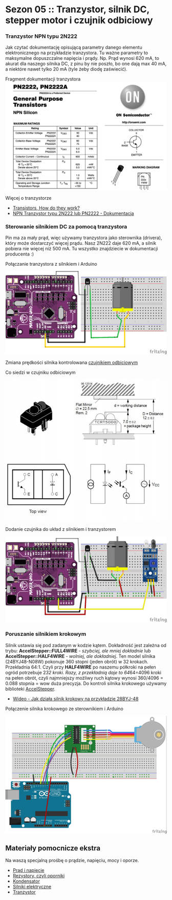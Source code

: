 
# Sezon 05 :: Tranzystor, silnik DC, stepper motor i czujnik odbiciowy

### Tranzystor NPN typu 2N222

Jak czytać dokumentację opisującą parametry danego elementu elektronicznego na przykładzie tranzystora. Tu ważne parametry to maksymalne dopuszczalne napięcia i prądy. Np. Prąd wynosi 620 mA, to akurat dla naszego silnika DC, z pinu by nie poszło, bo one dają max 40 mA, a niektóre nawet tylko 20 mA (tyle żeby diodę zaświecić).

Fragment dokumentacji tranzystora
![](tranzystor-npn.png)

Więcej o tranzystorze
- [Transistors, How do they work?](https://youtu.be/7ukDKVHnac4)
- [NPN Tranzystor typu 2N222 lub PN2222 - Dokumentacja](http://users.ece.utexas.edu/~valvano/Datasheets/PN2222-D.pdf)

### Sterowanie silnikiem DC za pomocą tranzystora

Pin ma za mały prąd, więc używamy tranzystora jako sterownika (drivera), który może dostarczyć więcej prądu. Nasz 2N222 daje 620 mA, a silnik pobiera nie więcej niż 500 mA. Tu wszystko znajdziecie w dokumentacji producenta :)

Połączanie tranzystora z silnikiem i Arduino

![](uno_dc.png)

Zmiana prędkości silnika kontrolowana [czujnikiem odbiciowym](https://github.com/CreativeCodingPL/PhysicalComputing#czujnik-odbiciowy)

Co siedzi w czujniku odbiciowym

![](TCRT5000.jpeg)

Dodanie czujnika do układ z silnikiem i tranzystorem

![](dc_speed_sens.png)
 
### Poruszanie silnikiem krokowym

Silnik ustawia się pod zadanym w kodzie kątem. Dokładność jest zależna od trybu: **AccelStepper::FULL4WIRE** - *szybciej, ale mniej dokładnie* lub **AccelStepper::HALF4WIRE** - *wolniej, ale dokładniej*. Ten model silnika (24BYJ48-N08W) pokonuje 360 stopni (jeden obrót) w 32 krokach. Przekładnia 64:1. Czyli przy **HALF4WIRE** po naszemu półkroki na pełen ogród potrzebuje 2*32 kroki. Razy, z przekładnią daje to 64*64=4096 kroki na pełen obrót, czyli najmniejszy możliwy ruch kątowy wynosi 360/4096 = 0.088 stopnia = wow duża precyzja. Do kontroli silnika krokowego używamy biblioteki [AccelStepper](http://www.airspayce.com/mikem/arduino/AccelStepper/classAccelStepper.html).

- [Wideo - Jak działa silnik krokowy na przykładzie 28BYJ-48](https://youtu.be/B86nqDRskVU)

Połączenie silnika krokowego ze sterownikiem i Arduino 
 
![](stepper_fritzing.jpg)

## Materiały pomocnicze ekstra
Na waszą specjalną prośbę o prądzie, napięciu, mocy i oporze.

- [Prąd i napięcie](https://youtu.be/_-Oy_O-Hcis)
- [Rezystory, czyli oporniki](https://youtu.be/6ZOm7t-de4E)
- [Kondensator](https://youtu.be/CjStHxRmxPM)
- [Silniki elektryczne](https://youtu.be/t5udd52l1WA)
- [Tranzystor](https://youtu.be/OEPqjQ9PI1M)